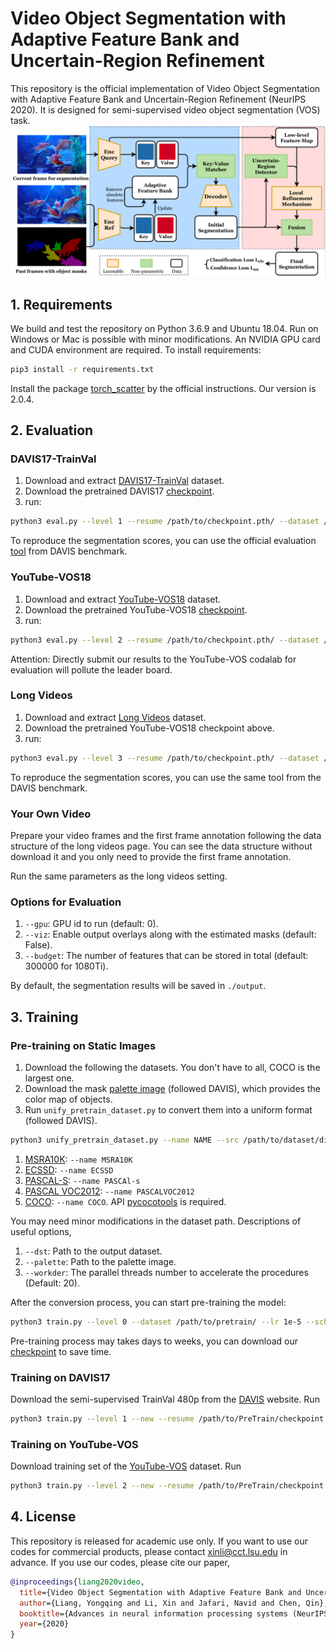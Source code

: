 
# Video Object Segmentation with Adaptive Feature Bank and Uncertain-Region Refinement

This repository is the official implementation of Video Object Segmentation with Adaptive Feature Bank and Uncertain-Region Refinement (NeurIPS 2020).
It is designed for semi-supervised video object segmentation (VOS) task. 
![](assets/pipeline.png)

## 1. Requirements

We build and test the repository on Python 3.6.9 and Ubuntu 18.04. 
Run on Windows or Mac is possible with minor modifications. 
An NVIDIA GPU card and CUDA environment are required.
To install requirements:
```bash
pip3 install -r requirements.txt
```

Install the package [torch_scatter](https://github.com/rusty1s/pytorch_scatter) by the official instructions. Our version is 2.0.4.

## 2. Evaluation

### DAVIS17-TrainVal
1. Download and extract [DAVIS17-TrainVal](https://data.vision.ee.ethz.ch/csergi/share/davis/DAVIS-2017-trainval-480p.zip) dataset.
2. Download the pretrained DAVIS17 [checkpoint](http://www.ece.lsu.edu/xinli/Codes/NeurIPS20_level1_DAVIS17.pth).
3. run:
```bash
python3 eval.py --level 1 --resume /path/to/checkpoint.pth/ --dataset /path/to/dir/
```
To reproduce the segmentation scores, you can use the official evaluation [tool](https://davischallenge.org/davis2017/code.html) from DAVIS benchmark.

### YouTube-VOS18
1. Download and extract [YouTube-VOS18](https://competitions.codalab.org/competitions/19544#participate-get_data) dataset.
2. Download the pretrained YouTube-VOS18 [checkpoint](http://www.ece.lsu.edu/xinli/Codes/NeurIPS20_level2_YouTubeVOS.pth).
3. run:
```bash
python3 eval.py --level 2 --resume /path/to/checkpoint.pth/ --dataset /path/to/dir/ --update-rate 0.05
```
Attention: Directly submit our results to the YouTube-VOS codalab for evaluation will pollute the leader board.

### Long Videos
1. Download and extract [Long Videos](https://www.kaggle.com/gvclsu/long-videos) dataset.
2. Download the pretrained YouTube-VOS18 checkpoint above.
3. run:
```bash
python3 eval.py --level 3 --resume /path/to/checkpoint.pth/ --dataset /path/to/dir/ --update-rate 0.05
```
To reproduce the segmentation scores, you can use the same tool from the DAVIS benchmark.

### Your Own Video

Prepare your video frames and the first frame annotation following the data structure of the long videos page.
You can see the data structure without download it and you only need to provide the first frame annotation.

Run the same parameters as the long videos setting.

### Options for Evaluation
1. `--gpu`: GPU id to run (default: 0).
2. `--viz`: Enable output overlays along with the estimated masks (default: False).
3. `--budget`: The number of features that can be stored in total (default: 300000 for 1080Ti).

By default, the segmentation results will be saved in `./output`.

## 3. Training

### Pre-training on Static Images

1. Download the following the datasets. You don't have to all, COCO is the largest one.
2. Download the mask [palette image](assets/mask_palette.png) (followed DAVIS), which provides the color map of objects. 
3. Run `unify_pretrain_dataset.py` to convert them into a uniform format (followed DAVIS).
```bash
python3 unify_pretrain_dataset.py --name NAME --src /path/to/dataset/dir/
```
1. [MSRA10K](https://mmcheng.net/msra10k/):  `--name MSRA10K`
2. [ECSSD](http://www.cse.cuhk.edu.hk/leojia/projects/hsaliency/dataset.html): `--name ECSSD`
3. [PASCAL-S](http://cbs.ic.gatech.edu/salobj/download/salObj.zip): `--name PASCAl-s`
4. [PASCAL VOC2012](http://host.robots.ox.ac.uk/pascal/VOC/voc2012/): `--name PASCALVOC2012`
5. [COCO](http://cocodataset.org/#download): `--name COCO`.
    API [pycocotools](https://github.com/cocodataset/cocoapi/tree/master/PythonAPI) is required. 

You may need minor modifications in the dataset path. Descriptions of useful options,

1. `--dst`: Path to the output dataset.
2. `--palette`: Path to the palette image.
3. `--workder`: The parallel threads number to accelerate the procedures (Default: 20).

After the conversion process, you can start pre-training the model:
```bash
python3 train.py --level 0 --dataset /path/to/pretrain/ --lr 1e-5 --scheduler-step 3 --total-epoch 12 --log
```  
Pre-training process may takes days to weeks, you can download our [checkpoint](http://www.ece.lsu.edu/xinli/Codes/NeurIPS20_level0_PreTrain.pth) to save time.

### Training on DAVIS17

Download the semi-supervised TrainVal 480p from the [DAVIS](https://davischallenge.org/davis2017/code.html) website.
Run 
```bash
python3 train.py --level 1 --new --resume /path/to/PreTrain/checkpoint.pth --dataset /path/to/DAVIS17/ --lr 4e-6 --scheduler-step 200 --total-epoch 1000 --log
``` 

### Training on YouTube-VOS
Download training set of the [YouTube-VOS](https://competitions.codalab.org/competitions/19544#participate-get_data) dataset.
Run
```bash
python3 train.py --level 2 --new --resume /path/to/PreTrain/checkpoint.pth --dataset /path/to/YouTubeVOS/train --lr 4e-6 --scheduler-step 30 --total-epoch 150 --log
```

## 4. License

This repository is released for academic use only. If you want to use our codes for commercial products, please contact xinli@cct.lsu.edu in advance.
If you use our codes, please cite our paper,
```bibtex
@inproceedings{liang2020video,
  title={Video Object Segmentation with Adaptive Feature Bank and Uncertain-Region Refinement},
  author={Liang, Yongqing and Li, Xin and Jafari, Navid and Chen, Qin},
  booktitle={Advances in neural information processing systems (NeurIPS)},
  year={2020}
}
```
